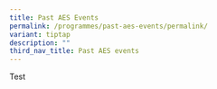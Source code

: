 ```yaml
---
title: Past AES Events
permalink: /programmes/past-aes-events/permalink/
variant: tiptap
description: ""
third_nav_title: Past AES events
---
```

<p>Test</p>
